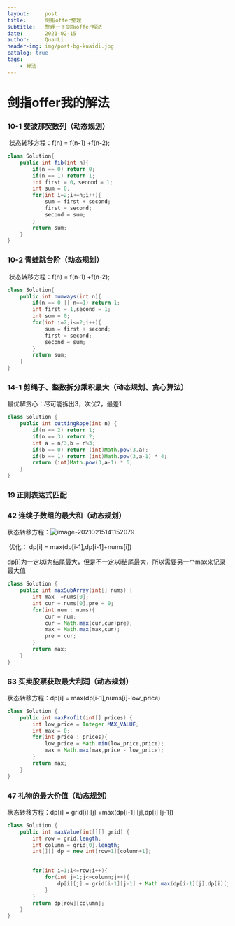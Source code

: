 ```yaml
---
layout:     post
title:      剑指offer整理
subtitle:   整理一下剑指offer解法
date:       2021-02-15
author:     QuanLi
header-img: img/post-bg-kuaidi.jpg
catalog: true
tags:
    - 算法
---
```


# 剑指offer我的解法



### 10-1 斐波那契数列（动态规划）

​	状态转移方程：f(n) = f(n-1) +f(n-2);

~~~Java
class Solution{
    public int fib(int n){
        if(n == 0) return 0;
        if(n == 1) return 1;
        int first = 0，second = 1;
        int sum = 0;
        for(int i=2;i<=n;i++){
            sum = first + second;
            first = second;
            second = sum;
        }
        return sum;
    }
}
~~~

### 10-2 青蛙跳台阶（动态规划）

​	状态转移方程：f(n) = f(n-1) +f(n-2);

~~~java
class Solution{
    public int numways(int n){
        if(n == 0 || n==1) return 1;
        int first = 1,second = 1;
        int sum = 0;
        for(int i=2;i<=2;i++){
            sum = first + second;
            first = second;
            second = sum;
        }
        return sum;
    }
}
~~~

### 14-1 剪绳子、整数拆分乘积最大（动态规划、贪心算法）

最优解贪心：尽可能拆出3，次优2，最差1

~~~java
class Solution {
    public int cuttingRope(int n) {
        if(n == 2) return 1;
        if(n == 3) return 2;
        int a = n/3,b = n%3;
        if(b == 0) return (int)Math.pow(3,a);
        if(b == 1) return (int)Math.pow(3,a-1) * 4;
        return (int)Math.pow(3,a-1) * 6;
    }
}
~~~



### 19 正则表达式匹配



### 42 连续子数组的最大和（动态规划）

状态转移方程：![image-20210215141152079](C:\Users\ql\AppData\Roaming\Typora\typora-user-images\image-20210215141152079.png)

​						优化：	dp[i] = max(dp[i-1],dp[i-1]+nums[i])

​										dp[i]为一定以i为结尾最大，但是不一定以i结尾最大，所以需要另一个max来记录最大值

~~~java
class Solution {
    public int maxSubArray(int[] nums) {
        int max  =nums[0];
        int cur = nums[0],pre = 0;
        for(int num : nums){
            cur = num;
            cur = Math.max(cur,cur+pre);
            max = Math.max(max,cur);
            pre = cur;
        }
        return max;
    }
}
~~~

### 63 买卖股票获取最大利润（动态规划）

状态转移方程：dp[i] = max(dp[i-1],nums[i]-low_price)

~~~java
class Solution {
    public int maxProfit(int[] prices) {
        int low_price = Integer.MAX_VALUE;
        int max = 0;
        for(int price : prices){
            low_price = Math.min(low_price,price);
            max = Math.max(max,price - low_price); 
        }
        return max;
    }
}
~~~

### 47 礼物的最大价值（动态规划）

状态转移方程：dp[i] = grid[i] [j] +max(dp[i-1] [j],dp[i] [j-1])

```java
class Solution {
    public int maxValue(int[][] grid) {
        int row = grid.length;
        int column = grid[0].length;
        int[][] dp = new int[row+1][column+1];
        

        for(int i=1;i<=row;i++){
            for(int j=1;j<=column;j++){
                dp[i][j] = grid[i-1][j-1] + Math.max(dp[i-1][j],dp[i][j-1]); 
            }
        }
        return dp[row][column];
    }
}
```



